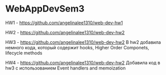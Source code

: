 # WebAppDevSem3

HW1 - https://github.com/angelinalee1310/web-dev-hw1

HW2 - https://github.com/angelinalee1310/web-dev-hw2

HW3 - https://github.com/angelinalee1310/web-dev-hw2 
В hw2 добавила немного кода, который содержит hooks, Higher Order Componets, lifecycle methods

HW4 - https://github.com/angelinalee1310/web-dev-hw2
Добавила код в hw3 с использованием Event handlers and memoization
